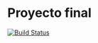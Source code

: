# Proyecto final
[![Build Status](https://travis-ci.org/Adrirc8/Proyecto-final.svg?branch=master)](https://travis-ci.org/Adrirc8/Proyecto-final)